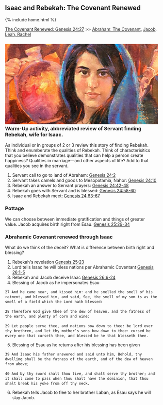 ## Isaac and Rebekah: The Covenant Renewed

{% include home.html %}

[The Covenant Renewed: Genesis 24:27](https://www.churchofjesuschrist.org/study/manual/come-follow-me-for-sunday-school-old-testament-2022/09?lang=eng) >> <a href="/docs/otlessons/abrahamcovenant">Abraham: The Covenant</a>, <a href="/docs/otlessons/jacob_leah_rachel">Jacob, Leah, Rachel</a>

### ![abraham](/docs/assets/images/rebekah_portrait.jpeg) Warm-Up activity, abbreviated review of Servant finding Rebekah, wife for Isaac.
As individual or in groups of 2 or 3 review this story of finding Rebekah.  Think and enumberate the qualities of Rebekah.  Think of characterisitics that you believe demonstrates qualities that can help a person create happiness?   Qualities in marriage—and other aspects of life?  Add to that qualities you see in the servant.
1. Servant call to go to land of Abraham: [Genesis 24:2](https://abn.churchofjesuschrist.org/study/scriptures/ot/gen/24.2?lang=eng#p1)
2. Servant takes camels and goods to Mesopotamia, Nahor: [Genesis 24:10](https://abn.churchofjesuschrist.org/study/scriptures/ot/gen/24.10?lang=eng#p9)
3. Rebekah an answer to Servant prayers: [Genesis 24:42-48](https://abn.churchofjesuschrist.org/study/scriptures/ot/gen/24.42-48?lang=eng#p41)
4. Rebekah goes with Servant and is blessed: [Genesis 24:58-60](https://abn.churchofjesuschrist.org/study/scriptures/ot/gen/24.58-60?lang=eng#p57)
5. Isaac and Rebekah meet: [Genesis 24:63-67](https://abn.churchofjesuschrist.org/study/scriptures/ot/gen/24.63-67?lang=eng#p62)

### Pottage
We can choose between immediate gratification and things of greater value. Jacob acquires birth right from Esau. [Genesis 25:29-34](https://abn.churchofjesuschrist.org/study/scriptures/ot/gen/25.29-34?lang=eng#p28)

### Abrahamic Covenant renewed through Isaac
What do we think of the deceit?  What is difference between birth right and blessing?
1. Rebekah's revelation [Genesis 25:23](https://abn.churchofjesuschrist.org/study/scriptures/ot/gen/25.23?lang=eng#p22)
2. Lord tells Issac he will bless nations per Abrahamic Coventant [Genesis 26:1-5](https://abn.churchofjesuschrist.org/study/scriptures/ot/gen/26.1-5?lang=eng#p1)
3. Rebekah and Jacob deceive Isaac [Genesis 26:6-24](https://abn.churchofjesuschrist.org/study/scriptures/ot/gen/27.6-24?lang=eng#p5)
4. Blessing of Jacob as he impersonates Esau
```text
27 And he came near, and kissed him: and he smelled the smell of his raiment, and blessed him, and said, See, the smell of my son is as the smell of a field which the Lord hath blessed:

28 Therefore God give thee of the dew of heaven, and the fatness of the earth, and plenty of corn and wine:

29 Let people serve thee, and nations bow down to thee: be lord over thy brethren, and let thy mother’s sons bow down to thee: cursed be every one that curseth thee, and blessed be he that blesseth thee.
```
5. Blessing of Esau as he returns after his blessing has been given
```text
39 And Isaac his father answered and said unto him, Behold, thy dwelling shall be the fatness of the earth, and of the dew of heaven from above;

40 And by thy sword shalt thou live, and shalt serve thy brother; and it shall come to pass when thou shalt have the dominion, that thou shalt break his yoke from off thy neck.
```
6. Rebekah tells Jacob to flee to her brother Laban, as Esau says he will slay Jacob.
